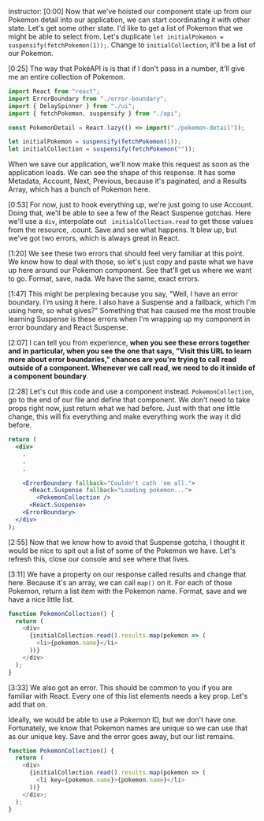 Instructor: [0:00] Now that we've hoisted our component state up from our Pokemon detail into our application, we can start coordinating it with other state. Let's get some other state. I'd like to get a list of Pokemon that we might be able to select from. Let's duplicate `let initialPokemon = suspensify(fetchPokemon(1));`. Change to `initialCollection`, it'll be a list of our Pokemon.

[0:25] The way that PokéAPI is is that if I don't pass in a number, it'll give me an entire collection of Pokemon.

```js
import React from "react";
import ErrorBoundary from "./error-boundary";
import { DelaySpinner } from "./ui";
import { fetchPokemon, suspensify } from "./api";

const PokemonDetail = React.lazy(() => import("./pokemon-detail"));

let initialPokemon = suspensify(fetchPokemon(1));
let initialCollection = suspensify(fetchPokemon(""));
```

When we save our application, we'll now make this request as soon as the application loads. We can see the shape of this response. It has some Metadata, Account, Next, Previous, because it's paginated, and a Results Array, which has a bunch of Pokemon here.

[0:53] For now, just to hook everything up, we're just going to use Account. Doing that, we'll be able to see a few of the React Suspense gotchas. Here we'll use a `div`, interpolate out ` initialCollection.read` to get those values from the resource, .count. Save and see what happens. It blew up, but we've got two errors, which is always great in React.

[1:20] We see these two errors that should feel very familiar at this point. We know how to deal with those, so let's just copy and paste what we have up here around our Pokemon component. See that'll get us where we want to go. Format, save, nada. We have the same, exact errors.

[1:47] This might be perplexing because you say, "Well, I have an error boundary. I'm using it here. I also have a Suspense and a fallback, which I'm using here, so what gives?" Something that has caused me the most trouble learning Suspense is these errors when I'm wrapping up my component in error boundary and React Suspense.

[2:07] I can tell you from experience, **when you see these errors together and in particular, when you see the one that says, "Visit this URL to learn more about error boundaries," chances are you're trying to call read outside of a component. Whenever we call read, we need to do it inside of a component boundary**.

[2:28] Let's cut this code and use a component instead. `PokemonCollection`, go to the end of our file and define that component. We don't need to take props right now, just return what we had before. Just with that one little change, this will fix everything and make everything work the way it did before.

```jsx
return (
  <div>
    .
    .
    .

    <ErrorBoundary fallback="Couldn't cath 'em all.">
      <React.Suspense fallback="Loading pokemon...">
        <PokemonCollection />
      <React.Suspense>
    <ErrorBoundary>
  </div>
);
```

[2:55] Now that we know how to avoid that Suspense gotcha, I thought it would be nice to spit out a list of some of the Pokemon we have. Let's refresh this, close our console and see where that lives.

[3:11] We have a property on our response called results and change that here. Because it's an array, we can call `map()` on it. For each of those Pokemon, return a list item with the Pokemon name. Format, save and we have a nice little list.

```js
function PokemonCollection() {
  return (
    <div>
      {initialCollection.read().results.map(pokemon => (
        <li>{pokemon.name}</li>
      ))}
    </div>
  );
}
```

[3:33] We also got an error. This should be common to you if you are familiar with React. Every one of this list elements needs a key prop. Let's add that on.

Ideally, we would be able to use a Pokemon ID, but we don't have one. Fortunately, we know that Pokemon names are unique so we can use that as our unique key. Save and the error goes away, but our list remains.

```js
function PokemonCollection() {
  return (
    <div>
      {initialCollection.read().results.map(pokemon => (
        <li key={pokemon.name}>{pokemon.name}</li>
      ))}
    </div>;
  );
}
```
